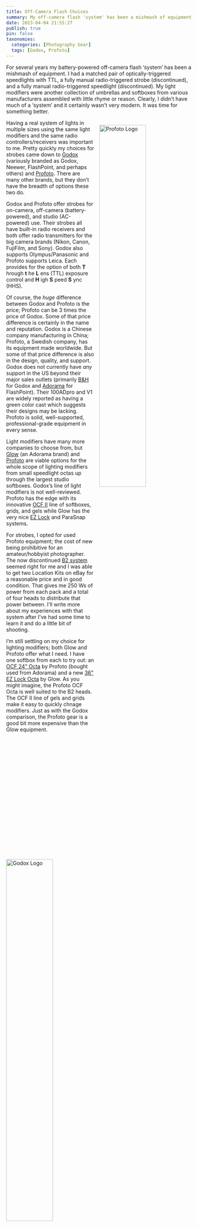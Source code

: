 ```yaml
---
title: Off-Camera Flash Choices
summary: My off-camera flash 'system' has been a mishmash of equipment. Clearly, I didn’t have much of a ‘system’ and it certainly wasn’t very modern. It was time for something better.
date: 2023-04-04 21:55:27
publish: true
pin: false
taxonomies:
  categories: [Photography Gear]
  tags: [Godox, Profoto]
---
```


For several years my battery-powered off-camera flash ‘system’ has been a mishmash of equipment. I had a matched pair of optically-triggered speedlights with TTL, a fully manual radio-triggered strobe (discontinued), and a fully manual radio-triggered speedlight (discontinued). My light modifiers were another collection of umbrellas and softboxes from various manufacturers assembled with little rhyme or reason. Clearly, I didn’t have much of a ‘system’ and it certainly wasn’t very modern. It was time for something better.

<!--more-->

<img src="/images/wp-content/uploads/2023/10/profoto-logo.png" alt="Profoto Logo" style="float: right; width: 50%; margin: 1em 0em 1em 1em">

Having a real system of lights in multiple sizes using the same light modifiers and the same radio controllers/receivers was important to me. Pretty quickly my choices for strobes came down to [Godox](https://godox.com/) (variously branded as Godox, Neewer, FlashPoint, and perhaps others) and [Profoto](https://profoto.com/us/products/lights). There are many other brands, but they don’t have the breadth of options these two do.

Godox and Profoto offer strobes for on-camera, off-camera (battery-powered), and studio (AC-powered) use. Their strobes all have built-in radio receivers and both offer radio transmitters for the big camera brands (Nikon, Canon, FujiFilm, and Sony). Godox also supports Olympus/Panasonic and Profoto supports Leica. Each provides for the option of both **T** hrough **t** he **L** ens (TTL) exposure control and **H** igh **S** peed **S** ync (HHS).

<img src="/images/wp-content/uploads/2023/10/image-2.png" alt="Godox Logo" style="float: left; width: 50%; margin: 1em 1em 1em 0em">

Of course, the _huge_ difference between Godox and Profoto is the price; Profoto can be 3 times the price of Godox. Some of that price difference is certainly in the name and reputation. Godox is a Chinese company manufacturing in China; Profoto, a Swedish company, has its equipment made worldwide. But some of that price difference is also in the design, quality, and support. Godox does not currently have _any_ support in the US beyond their major sales outlets (primarily [B&H](https://www.bhphotovideo.com/) for Godox and [Adorama](https://www.adorama.com/) for FlashPoint). Their 100ADpro and V1 are widely reported as having a green color cast which suggests their designs may be lacking. Profoto is solid, well-supported, professional-grade equipment in every sense.

Light modifiers have many more companies to choose from, but [Glow](https://www.adorama.com/brands/Glow) (an Adorama brand) and [Profoto](https://profoto.com/us/products/light-shaping-tools) are viable options for the whole scope of lighting modifiers from small speedlight octas up through the largest studio softboxes. Godox’s line of light modifiers is not well-reviewed. Profoto has the edge with its innovative [OCF II](https://profoto.com/us/tips/the-new-profoto-ocf-ii-modifiers) line of softboxes, grids, and gels while Glow has the very nice [EZ Lock](https://www.adorama.com/g/glow-ez-lock-light-modifiers) and ParaSnap systems.

For strobes, I opted for used Profoto equipment; the cost of new being prohibitive for an amateur/hobbyist photographer. The now discontinued [B2 system](https://profoto.com/int/b2?gclid=Cj0KCQjw8e-gBhD0ARIsAJiDsaXSXr0dQCPueSbEWvz5AoYSkK6_DzhIyJeKUkiP2ZRl2cN2WZzqVnwaAhuXEALw_wcB) seemed right for me and I was able to get two Location Kits on eBay for a reasonable price and in good condition. That gives me 250 Ws of power from each pack and a total of four heads to distribute that power between. I’ll write more about my experiences with that system after I’ve had some time to learn it and do a little bit of shooting.

I’m still settling on my choice for lighting modifiers; both Glow and Profoto offer what I need. I have one softbox from each to try out: an [OCF 24" Octa](https://www.adorama.com/pp101211.html) by Profoto (bought used from Adorama) and a new [36" EZ Lock Octa](https://www.adorama.com/glsbez36octa.html) by Glow. As you might imagine, the Profoto OCF Octa is well suited to the B2 heads. The OCF II line of gels and grids make it easy to quickly chnage modifiers. Just as with the Godox comparison, the Profoto gear is a good bit more expensive than the Glow equipment.
